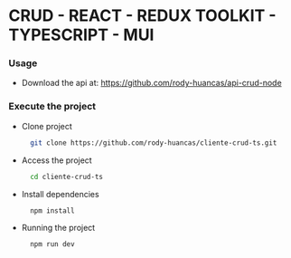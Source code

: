 # CRUD - REACT - REDUX TOOLKIT - TYPESCRIPT - MUI

### Usage

- Download the api at: https://github.com/rody-huancas/api-crud-node

### Execute the project

- Clone project

  ```bash
    git clone https://github.com/rody-huancas/cliente-crud-ts.git
  ```

- Access the project

  ```bash
    cd cliente-crud-ts
  ```

- Install dependencies

  ```bash
    npm install
  ```

- Running the project
  ```bash
    npm run dev
  ```
